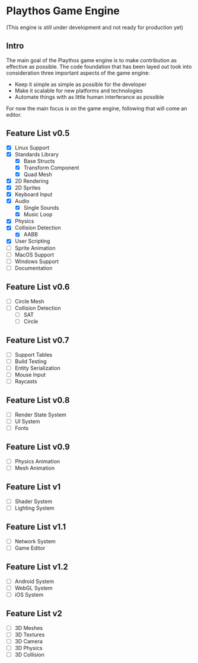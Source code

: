 #  Playthos Game Engine
(This engine is still under development and not ready for production yet)

## Intro
The main goal of the Playthos game engine is to make contribution as effective as possible. The code foundation that has been layed out took into consideration three important aspects of the game engine:
- Keep it simple as simple as possible for the developer
- Make it scalable for new platforms and technologies
- Automate things with as little human interferance as possible

For now the main focus is on the game engine, following that will come an editor.

## Feature List v0.5
- [x] Linux Support
- [x] Standards Library
  - [x] Base Structs
  - [x] Transform Component
  - [x] Quad Mesh
- [x] 2D Rendering
- [x] 2D Sprites
- [x] Keyboard Input
- [x] Audio
  - [x] Single Sounds
  - [x] Music Loop
- [x] Physics
- [x] Collision Detection
  - [x] AABB
- [x] User Scripting
- [ ] Sprite Animation
- [ ] MacOS Support
- [ ] Windows Support
- [ ] Documentation

## Feature List v0.6
- [ ] Circle Mesh
- [ ] Collision Detection
  - [ ] SAT
  - [ ] Circle
  
## Feature List v0.7
- [ ] Support Tables
- [ ] Build Testing
- [ ] Entity Serialization
- [ ] Mouse Input
- [ ] Raycasts

## Feature List v0.8
- [ ] Render State System
- [ ] UI System
- [ ] Fonts

## Feature List v0.9
- [ ] Physics Animation
- [ ] Mesh Animation

## Feature List v1
- [ ] Shader System
- [ ] Lighting System

## Feature List v1.1
- [ ] Network System
- [ ] Game Editor

## Feature List v1.2
- [ ] Android System
- [ ] WebGL System
- [ ] iOS System

## Feature List v2
- [ ] 3D Meshes
- [ ] 3D Textures
- [ ] 3D Camera
- [ ] 3D Physics
- [ ] 3D Collision
